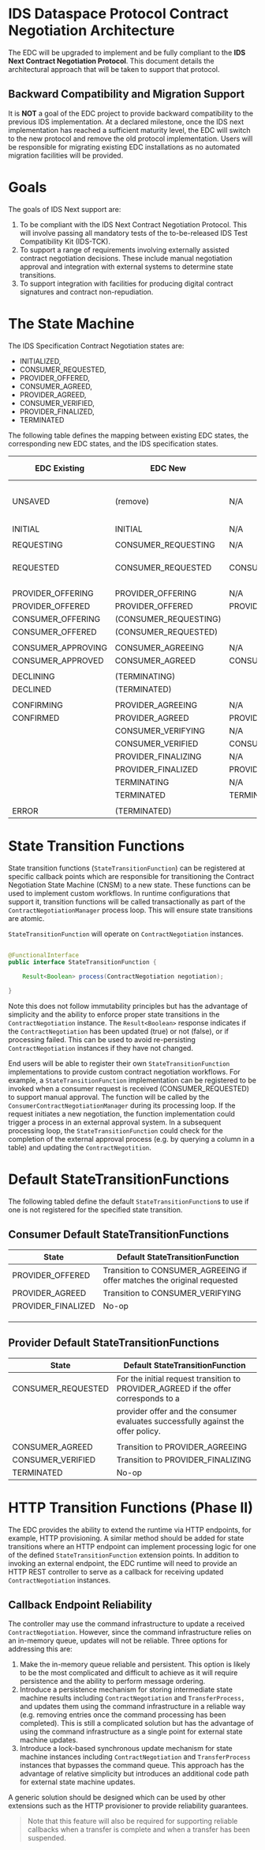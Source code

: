 # IDS Dataspace Protocol Contract Negotiation Architecture

The EDC will be upgraded to implement and be fully compliant to the __IDS Next Contract Negotiation Protocol__. This document details the architectural approach that will be taken
to support that protocol.

## Backward Compatibility and Migration Support

It is __NOT__ a goal of the EDC project to provide backward compatibility to the previous IDS implementation. At a declared milestone, once the IDS next implementation has reached
a sufficient maturity level, the EDC will switch to the new protocol and remove the old protocol implementation. Users will be responsible for migrating existing EDC installations
as no automated migration facilities will be provided.

# Goals

The goals of IDS Next support are:

1. To be compliant with the IDS Next Contract Negotiation Protocol. This will involve passing all mandatory tests of the to-be-released IDS Test Compatibility Kit (IDS-TCK).
2. To support a range of requirements involving externally assisted contract negotiation decisions. These include manual negotiation approval and integration with external systems
   to determine state transitions.
3. To support integration with facilities for producing digital contract signatures and contract non-repudiation.

# The State Machine

The IDS Specification Contract Negotiation states are:

- INITIALIZED,
- CONSUMER_REQUESTED,
- PROVIDER_OFFERED,
- CONSUMER_AGREED,
- PROVIDER_AGREED,
- CONSUMER_VERIFIED,
- PROVIDER_FINALIZED,
- TERMINATED

The following table defines the mapping between existing EDC states, the corresponding new EDC states, and the IDS specification states.

| EDC Existing       | EDC New               | IDS                | Transition Function      | Notes                    |
|--------------------|-----------------------|--------------------|--------------------------|--------------------------|
| UNSAVED            | (remove)              | N/A                |                          | This state is not needed |
| INITIAL            | INITIAL               | N/A                |                          |                          |
|                    |                       |                    |                          |                          |
| REQUESTING         | CONSUMER_REQUESTING   | N/A                |                          |                          |
| REQUESTED          | CONSUMER_REQUESTED    | CONSUMER_REQUESTED | Provider (new & counter) |                          |
|                    |                       |                    |                          |                          |
| PROVIDER_OFFERING  | PROVIDER_OFFERING     | N/A                |                          |                          |
| PROVIDER_OFFERED   | PROVIDER_OFFERED      | PROVIDER_OFFERED   | Consumer                 |                          |
| CONSUMER_OFFERING  | (CONSUMER_REQUESTING) |                    |                          |                          |
| CONSUMER_OFFERED   | (CONSUMER_REQUESTED)  |                    |                          |                          |
|                    |                       |                    |                          |                          |
| CONSUMER_APPROVING | CONSUMER_AGREEING     | N/A                |                          |                          |
| CONSUMER_APPROVED  | CONSUMER_AGREED       | CONSUMER_AGREED    | Provider                 |                          |
|                    |                       |                    |                          |                          |
| DECLINING          | (TERMINATING)         |                    |                          |                          |
| DECLINED           | (TERMINATED)          |                    |                          |                          |
|                    |                       |                    |                          |                          |
| CONFIRMING         | PROVIDER_AGREEING     | N/A                |                          |                          |
| CONFIRMED          | PROVIDER_AGREED       | PROVIDER_AGREED    | Consumer                 |                          |
|                    | CONSUMER_VERIFYING    | N/A                |                          |                          |
|                    | CONSUMER_VERIFIED     | CONSUMER_VERIFIED  | Provider                 |                          |
|                    | PROVIDER_FINALIZING   | N/A                |                          |                          |
|                    | PROVIDER_FINALIZED    | PROVIDER_FINALIZED | Consumer                 |                          |
|                    | TERMINATING           | N/A                |                          |                          |
|                    | TERMINATED            | TERMINATED         | P & C                    |                          |
|                    |                       |                    |                          |                          |
| ERROR              | (TERMINATED)          |                    |                          |                          |

# State Transition Functions

State transition functions (`StateTransitionFunction`) can be registered at specific callback points which are responsible for transitioning the Contract Negotiation State Machine
(CNSM) to a new state. These functions can be used to implement custom workflows. In runtime configurations that support it, transition functions will be called transactionally as
part of the `ContractNegotiationManager` process loop. This will ensure state transitions are atomic.

`StateTransitionFunction` will operate on `ContractNegotiation` instances.

```java

@FunctionalInterface
public interface StateTransitionFunction {

    Result<Boolean> process(ContractNegotiation negotiation);

}
```

Note this does not follow immutability principles but has the advantage of simplicity and the ability to enforce proper state transitions in the `ContractNegotiation` instance.
The `Result<Boolean>` response indicates if the `ContractNegotiation` has been updated (true) or not (false), or if processing failed. This can be used to avoid
re-persisting `ContractNegotiation` instances if they have not changed.

End users will be able to register their own `StateTransitionFunction` implementations to provide custom contract negotiation workflows. For example, a `StateTransitionFunction`
implementation can be registered to be invoked when a consumer request is received (CONSUMER_REQUESTED) to support manual approval. The function will be called by
the `ConsumerContractNegotiationManager` during its processing loop. If the request initiates a new negotiation, the function implementation could trigger a process in an external
approval system. In a subsequent processing loop, the `StateTransitionFunction` could check for the completion of the external approval process (e.g. by querying a column in a
table) and updating the `ContractNegotition`.

# Default StateTransitionFunctions

The following tabled define the default `StateTransitionFunction`s to use if one is not registered for the specified state transition.

## Consumer Default StateTransitionFunctions

| State              | Default StateTransitionFunction                                         |
|--------------------|-------------------------------------------------------------------------|
| PROVIDER_OFFERED   | Transition to CONSUMER_AGREEING if offer matches the original requested |
| PROVIDER_AGREED    | Transition to CONSUMER_VERIFYING                                        |
| PROVIDER_FINALIZED | No-op                                                                   |
|                    |                                                                         |
|                    |                                                                         |
|                    |                                                                         |

## Provider Default StateTransitionFunctions

| State              | Default StateTransitionFunction                                                     |
|--------------------|-------------------------------------------------------------------------------------|
| CONSUMER_REQUESTED | For the initial request transition to PROVIDER_AGREED if the offer corresponds to a |
|                    | provider offer and the consumer evaluates successfully against the offer policy.    |
|                    |                                                                                     |
| CONSUMER_AGREED    | Transition to PROVIDER_AGREEING                                                     |
| CONSUMER_VERIFIED  | Transition to PROVIDER_FINALIZING                                                   |
| TERMINATED         | No-op                                                                               |

# HTTP Transition Functions (Phase II)

The EDC provides the ability to extend the runtime via HTTP endpoints, for example, HTTP provisioning. A similar method should be added for state transitions where an HTTP endpoint
can implement processing logic for one of the defined `StateTransitionFunction` extension points. In addition to invoking an external endpoint, the EDC runtime will need to provide
an HTTP REST controller to serve as a callback for receiving updated `ContractNegotiation` instances.

## Callback Endpoint Reliability

The controller may use the command infrastructure to update a received `ContractNegotiation`. However, since the command infrastructure relies on an in-memory queue, updates will
not be reliable. Three options for addressing this are:

1. Make the in-memory queue reliable and persistent. This option is likely to be the most complicated and difficult to achieve as it will require persistence and the ability to
   perform message ordering.
2. Introduce a persistence mechanism for storing intermediate state machine results including `ContractNegotiation` and `TransferProcess,` and updates them using the command
   infrastructure in a reliable way (e.g. removing entries once the command processing has been completed). This is still a complicated solution but has the advantage of
   using the command infrastructure as a single point for external state machine updates.
3. Introduce a lock-based synchronous update mechanism for state machine instances including `ContractNegotiation` and `TransferProcess` instances that bypasses the command queue.
   This approach has the advantage of relative simplicity but introduces an additional code path for external state machine updates.
 
A generic solution should be designed which can be used by other extensions such as the HTTP provisioner to provide reliability guarantees.  

> Note that this feature will also be required for supporting reliable callbacks when a transfer is complete and when a transfer has been suspended.


